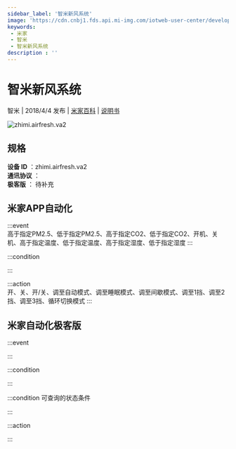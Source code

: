 ```yaml
---
sidebar_label: '智米新风系统'
image: 'https://cdn.cnbj1.fds.api.mi-img.com/iotweb-user-center/developer_1679069107100YagkxvNn.png?GalaxyAccessKeyId=AKVGLQWBOVIRQ3XLEW&Expires=9223372036854775807&Signature=8t8bH5MNWktxj4x2zNbom6EkQsA='
keywords: 
 - 米家
 - 智米
 - 智米新风系统
description : ''
---
```

# 智米新风系统

智米 | 2018/4/4 发布 | [米家百科](https://home.mi.com/webapp/content/baike/product/index.html?model=zhimi.airfresh.va2) | [说明书](https://home.mi.com/views/introduction.html?model=zhimi.airfresh.va2&region=cn)

![zhimi.airfresh.va2](https://cdn.cnbj1.fds.api.mi-img.com/iotweb-user-center/developer_1679069107100YagkxvNn.png?GalaxyAccessKeyId=AKVGLQWBOVIRQ3XLEW&Expires=9223372036854775807&Signature=8t8bH5MNWktxj4x2zNbom6EkQsA=)

## 规格  
> 
**设备 ID** ：zhimi.airfresh.va2  
**通讯协议** ：  
**极客版**  ： 待补充 


## 米家APP自动化  

:::event  
高于指定PM2.5、低于指定PM2.5、高于指定CO2、低于指定CO2、开机、关机、高于指定温度、低于指定温度、高于指定湿度、低于指定湿度
:::

:::condition  

:::

:::action   
开、关、开/关、调至自动模式、调至睡眠模式、调至间歇模式、调至1挡、调至2挡、调至3挡、循环切换模式
:::

## 米家自动化极客版  

:::event  

:::

:::condition  

:::

:::condition 可查询的状态条件  

:::

:::action  

:::

        
